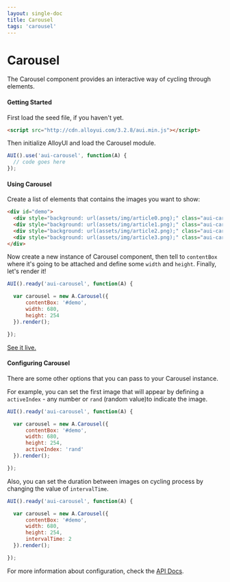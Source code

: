 ```yaml
---
layout: single-doc
title: Carousel
tags: 'carousel'
---
```


# Carousel

The Carousel component provides an interactive way of cycling through elements.

#### Getting Started

First load the seed file, if you haven't yet.

``` html
<script src="http://cdn.alloyui.com/3.2.8/aui.min.js"></script>
```

Then initialize AlloyUI and load the Carousel module.

``` javascript
AUI().use('aui-carousel', function(A) {
  // code goes here
});
```

#### Using Carousel

Create a list of elements that contains the images you want to show:

``` html
<div id="demo">
  <div style="background: url(assets/img/article0.png);" class="aui-carousel-item"></div>
  <div style="background: url(assets/img/article1.png);" class="aui-carousel-item"></div>
  <div style="background: url(assets/img/article2.png);" class="aui-carousel-item"></div>
  <div style="background: url(assets/img/article3.png);" class="aui-carousel-item"></div>
</div>
```

Now create a new instance of Carousel component, then tell to `contentBox` where it's going to be attached and define some `width` and `height`. Finally, let's render it!

``` javascript
AUI().ready('aui-carousel', function(A) {

  var carousel = new A.Carousel({
      contentBox: '#demo',
      width: 680,
      height: 254
  }).render();

});
```

[See it live.](../../examples/carousel/basic.html)

#### Configuring Carousel

There are some other options that you can pass to your Carousel instance.

For example, you can set the first image that will appear by defining a `activeIndex` - any number or `rand` (random value)to indicate the image.

``` javascript
AUI().ready('aui-carousel', function(A) {

  var carousel = new A.Carousel({
      contentBox: '#demo',
      width: 680,
      height: 254,
      activeIndex: 'rand'
  }).render();

});
```

Also, you can set the duration between images on cycling process by changing the value of `intervalTime`.

``` javascript
AUI().ready('aui-carousel', function(A) {

  var carousel = new A.Carousel({
      contentBox: '#demo',
      width: 680,
      height: 254,
      intervalTime: 2
  }).render();

});
```

For more information about configuration, check the <a href="#">API Docs</a>.
